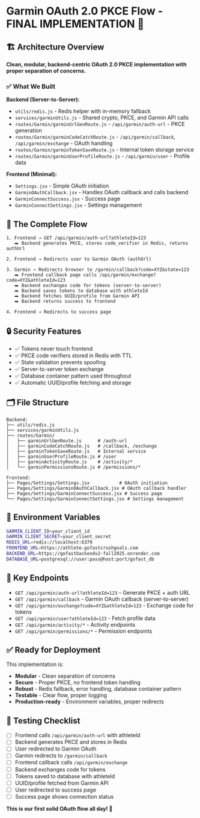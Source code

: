 # Garmin OAuth 2.0 PKCE Flow - FINAL IMPLEMENTATION 🎯

## 🏗️ Architecture Overview

**Clean, modular, backend-centric OAuth 2.0 PKCE implementation with proper separation of concerns.**

### ✅ What We Built

**Backend (Server-to-Server):**
- `utils/redis.js` - Redis helper with in-memory fallback
- `services/garminUtils.js` - Shared crypto, PKCE, and Garmin API calls
- `routes/Garmin/garminUrlGenRoute.js` - `/api/garmin/auth-url` - PKCE generation
- `routes/Garmin/garminCodeCatchRoute.js` - `/api/garmin/callback`, `/api/garmin/exchange` - OAuth handling
- `routes/Garmin/garminTokenSaveRoute.js` - Internal token storage service
- `routes/Garmin/garminUserProfileRoute.js` - `/api/garmin/user` - Profile data

**Frontend (Minimal):**
- `Settings.jsx` - Simple OAuth initiation
- `GarminOAuthCallback.jsx` - Handles OAuth callback and calls backend
- `GarminConnectSuccess.jsx` - Success page
- `GarminConnectSettings.jsx` - Settings management

## 🔄 The Complete Flow

```
1. Frontend → GET /api/garmin/auth-url?athleteId=123
   ⮕ Backend generates PKCE, stores code_verifier in Redis, returns authUrl

2. Frontend → Redirects user to Garmin OAuth (authUrl)

3. Garmin → Redirects browser to /garmin/callback?code=XYZ&state=123
   ⮕ Frontend callback page calls /api/garmin/exchange?code=XYZ&athleteId=123
   ⮕ Backend exchanges code for tokens (server-to-server)
   ⮕ Backend saves tokens to database with athleteId
   ⮕ Backend fetches UUID/profile from Garmin API
   ⮕ Backend returns success to frontend

4. Frontend → Redirects to success page
```

## 🔒 Security Features

- ✅ Tokens never touch frontend
- ✅ PKCE code verifiers stored in Redis with TTL
- ✅ State validation prevents spoofing
- ✅ Server-to-server token exchange
- ✅ Database container pattern used throughout
- ✅ Automatic UUID/profile fetching and storage

## 🗂️ File Structure

```
Backend:
├── utils/redis.js
├── services/garminUtils.js
├── routes/Garmin/
│   ├── garminUrlGenRoute.js      # /auth-url
│   ├── garminCodeCatchRoute.js   # /callback, /exchange
│   ├── garminTokenSaveRoute.js   # Internal service
│   ├── garminUserProfileRoute.js # /user
│   ├── garminActivityRoute.js    # /activity/*
│   └── garminPermissionsRoute.js # /permissions/*

Frontend:
├── Pages/Settings/Settings.jsx           # OAuth initiation
├── Pages/Settings/GarminOAuthCallback.jsx # OAuth callback handler
├── Pages/Settings/GarminConnectSuccess.jsx # Success page
└── Pages/Settings/GarminConnectSettings.jsx # Settings management
```

## 🚀 Environment Variables

```bash
GARMIN_CLIENT_ID=your_client_id
GARMIN_CLIENT_SECRET=your_client_secret
REDIS_URL=redis://localhost:6379
FRONTEND_URL=https://athlete.gofastcrushgoals.com
BACKEND_URL=https://gofastbackendv2-fall2025.onrender.com
DATABASE_URL=postgresql://user:pass@host:port/gofast_db
```

## 🎯 Key Endpoints

- `GET /api/garmin/auth-url?athleteId=123` - Generate PKCE + auth URL
- `GET /api/garmin/callback` - Garmin OAuth callback (server-to-server)
- `GET /api/garmin/exchange?code=XYZ&athleteId=123` - Exchange code for tokens
- `GET /api/garmin/user?athleteId=123` - Fetch profile data
- `GET /api/garmin/activity/*` - Activity endpoints
- `GET /api/garmin/permissions/*` - Permission endpoints

## ✅ Ready for Deployment

This implementation is:
- **Modular** - Clean separation of concerns
- **Secure** - Proper PKCE, no frontend token handling
- **Robust** - Redis fallback, error handling, database container pattern
- **Testable** - Clear flow, proper logging
- **Production-ready** - Environment variables, proper redirects

## 🧪 Testing Checklist

- [ ] Frontend calls `/api/garmin/auth-url` with athleteId
- [ ] Backend generates PKCE and stores in Redis
- [ ] User redirected to Garmin OAuth
- [ ] Garmin redirects to `/garmin/callback`
- [ ] Frontend callback calls `/api/garmin/exchange`
- [ ] Backend exchanges code for tokens
- [ ] Tokens saved to database with athleteId
- [ ] UUID/profile fetched from Garmin API
- [ ] User redirected to success page
- [ ] Success page shows connection status

**This is our first solid OAuth flow all day! 🎉**